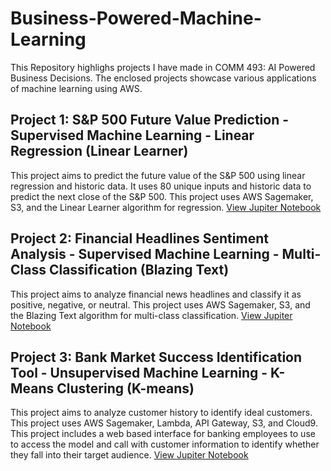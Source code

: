 # Business-Powered-Machine-Learning
This Repository highlighs projects I have made in COMM 493: AI Powered Business Decisions.
The enclosed projects showcase various applications of machine learning using AWS.

## Project 1: S&P 500 Future Value Prediction - Supervised Machine Learning - Linear Regression (Linear Learner)
This project aims to predict the future value of the S&P 500 using linear regression and historic data. It uses 80 unique inputs and historic data to predict the next close of the S&P 500. This project uses AWS Sagemaker, S3, and the Linear Learner algorithm for regression. [View Jupiter Notebook](https://github.com/EvanKilburn/Business-Powered-Machine-Learning/blob/main/Project%201%20-%20S%26P%20500%20Future%20Value%20Prediction/S%26P500_Predictor.ipynb)

## Project 2: Financial Headlines Sentiment Analysis - Supervised Machine Learning - Multi-Class Classification (Blazing Text)
This project aims to analyze financial news headlines and classify it as positive, negative, or neutral. This project uses AWS Sagemaker, S3, and the Blazing Text algorithm for multi-class classification. [View Jupiter Notebook](https://github.com/EvanKilburn/Business-Powered-Machine-Learning/blob/main/Project%202%20-%20Financial%20Headlines%20Sentiment%20Analysis/FinancialNewsSentiment.ipynb)

## Project 3: Bank Market Success Identification Tool - Unsupervised Machine Learning - K-Means Clustering (K-means)
This project aims to analyze customer history to identify ideal customers. This project uses AWS Sagemaker, Lambda, API Gateway, S3, and Cloud9. This project includes a web based interface for banking employees to use to access the model and call with customer information to identify whether they fall into their target audience. [View Jupiter Notebook](https://github.com/EvanKilburn/Business-Powered-Machine-Learning/blob/main/Project%203%20-%20Bank%20Market%20Success%20Identification%20Tool/KMeansClustering.ipynb)

